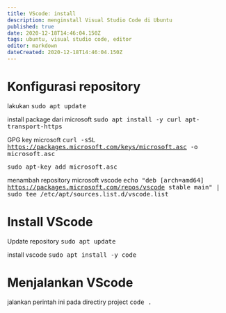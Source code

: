```yaml
---
title: VScode: install
description: menginstall Visual Studio Code di Ubuntu
published: true
date: 2020-12-18T14:46:04.150Z
tags: ubuntu, visual studio code, editor
editor: markdown
dateCreated: 2020-12-18T14:46:04.150Z
---
```


# Konfigurasi repository
lakukan
<kbd>sudo apt update</kbd>

install package dari microsoft
<kbd>sudo apt install -y curl apt-transport-https</kbd>

GPG key microsoft
<kbd>curl -sSL https://packages.microsoft.com/keys/microsoft.asc -o microsoft.asc</kbd>

<kbd>sudo apt-key add microsoft.asc</kbd>

menambah repository microsoft vscode
<kbd>echo "deb [arch=amd64] https://packages.microsoft.com/repos/vscode stable main"  | sudo tee /etc/apt/sources.list.d/vscode.list</kbd>

# Install VScode
Update repository
<kbd>sudo apt update</kbd>

install vscode
<kbd>sudo apt install -y code</kbd>

# Menjalankan VScode
jalankan perintah ini pada directiry project
<kbd>code .</kbd>